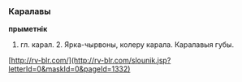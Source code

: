 ### Каралавы
**прыметнік**

1. гл. карал. 2. Ярка-чырвоны, колеру карала. Каралавыя губы.

<a rel="author">[http://rv-blr.com/](http://rv-blr.com/slounik.jsp?letterId=0&maskId=0&pageId=1332)</a>
